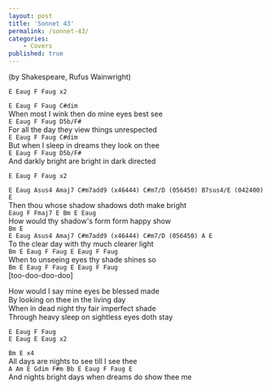 ```yaml
---  
layout: post
title: 'Sonnet 43'
permalink: /sonnet-43/
categories: 
    - Covers
published: true
---
```


(by Shakespeare, Rufus Wainwright)

`E Eaug F Faug x2`  

`E Eaug F Faug C#dim`  
When most I wink then do mine eyes best see  
`E Eaug F Faug D5b/F#`  
For all the day they view things unrespected  
`E Eaug F Faug C#dim`  
But when I sleep in dreams they look on thee  
`E Eaug F Faug D5b/F#`  
And darkly bright are bright in dark directed  
  
`E Eaug F Faug x2`  
  
`E Eaug Asus4 Amaj7 C#m7add9 (x46444) C#m7/D (056450) B7sus4/E (042400) E`  
Then thou whose shadow shadows doth make bright  
`Eaug F Fmaj7 E Bm E Eaug`  
How would thy shadow's form form happy show  
`Bm E`  
`E Eaug Asus4 Amaj7 C#m7add9 (x46444) C#m7/D (056450) A E`  
To the clear day with thy much clearer light  
`Bm E Eaug F Faug E Eaug F Faug`  
When to unseeing eyes thy shade shines so  
`Bm E Eaug F Faug E Eaug F Faug`  
[too-doo-doo-doo]  
  
How would I say mine eyes be blessed made  
By looking on thee in the living day  
When in dead night thy fair imperfect shade  
Through heavy sleep on sightless eyes doth stay  
   
`E Eaug F Faug`  
`E Eaug E Eaug x2`  
  
`Bm E x4`  
All days are nights to see till I see thee  
`A Am E Gdim F#m Bb E Eaug F Faug E`   
And nights bright days when dreams do show thee me